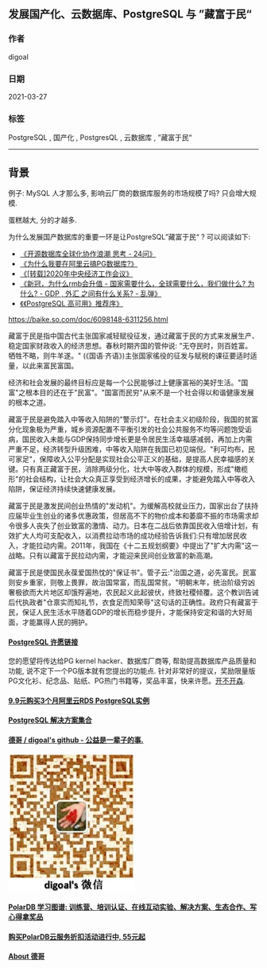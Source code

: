 ## 发展国产化、云数据库、PostgreSQL 与 ”藏富于民“   
    
### 作者    
digoal    
    
### 日期    
2021-03-27     
    
### 标签    
PostgreSQL , 国产化 , PostgresQL , 云数据库 , ”藏富于民“   
    
----    
    
## 背景    
例子: MySQL 人才那么多, 影响云厂商的数据库服务的市场规模了吗? 只会增大规模.    
  
蛋糕越大, 分的才越多.  
  
为什么发展国产数据库的重要一环是让PostgreSQL”藏富于民“ ? 可以阅读如下:      
  
- [《开源数据库全球化协作浪潮 思考 - 24问》](../202101/20210120_02.md)        
- [《为什么我要在阿里云搞PG数据库?》](../202103/20210319_04.md)    
- [《[转载]2020年中央经济工作会议》](../202012/20201230_01.md)    
- [《新冠，为什么rmb会升值 - 国家需要什么，全球需要什么，我们做什么? 为什么? - GDP , 外汇 之间有什么关系?  - 乱弹》](../202101/20210118_04.md)    
- [《《PostgreSQL 高可用》推荐序》](../202103/20210327_04.md)    
   
https://baike.so.com/doc/6098148-6311256.html  
  
藏富于民是指中国古代主张国家减轻赋役征发，通过藏富于民的方式来发展生产、稳定国家财政收入的经济思想。春秋时期齐国的管仲说: "无夺民时，则百姓富。牺牲不略，则牛羊遂。" (《国语·齐语》)主张国家徭役的征发与赋税的课征要适时适量，以此来富民富国。  
  
经济和社会发展的最终目标应是每一个公民能够过上健康富裕的美好生活。"国富"之根本目的还在于"民富"。"国富而民穷"从来不是一个社会得以和谐健康发展的根本之道。  
  
藏富于民是避免踏入中等收入陷阱的"警示灯"。在社会主义初级阶段，我国的贫富分化现象极为严重，城乡资源配置不平衡引发的社会公共服务不均等问题饱受诟病，国民收入未能与GDP保持同步增长更是令居民生活幸福感减弱，再加上内需严重不足，经济转型升级困难，中等收入陷阱在我国已初见端倪。"利可均布，民可家足"，保障收入公平分配是实现社会公平正义的基础，是提高人民幸福感的关键。只有真正藏富于民，消除两级分化，壮大中等收入群体的规模，形成"橄榄形"的社会结构，让社会大众真正享受到经济增长的成果，才能避免踏入中等收入陷阱，保证经济持续快速健康发展。  
  
藏富于民是激发民间创业热情的"发动机"。为缓解高校就业压力，国家出台了扶持应届毕业生创业的诸多优惠政策，但居高不下的物价成本和萎靡不振的市场需求却令很多人丧失了创业致富的激情、动力。日本在二战后依靠国民收入倍增计划，有效扩大人均可支配收入，以消费拉动市场的成功经验告诉我们:只有增加居民收入，才能拉动内需。2011年，我国在《十二五规划纲要》中提出了"扩大内需"这一战略。只有以藏富于民拉动内需，才能迎来民间创业致富的新高潮。  
  
藏富于民是使国民永葆爱国热忱的"保证书"。管子云:"治国之道，必先富民。民富则安乡重家，则敬上畏罪，故治国常富，而乱国常贫。"明朝末年，统治阶级穷凶奢极欲而大片地区却饿殍遍地，农民起义此起彼伏，终致社稷倾覆。这个教训告诫后代执政者"仓禀实而知礼节，衣食足而知荣辱"这句话的正确性。政府只有藏富于民，保证人民生活水平随着GDP的增长而稳步提升，才能保持安定和谐的大好局面，才能赢得人民的拥护。  
  
  
#### [PostgreSQL 许愿链接](https://github.com/digoal/blog/issues/76 "269ac3d1c492e938c0191101c7238216")
您的愿望将传达给PG kernel hacker、数据库厂商等, 帮助提高数据库产品质量和功能, 说不定下一个PG版本就有您提出的功能点. 针对非常好的提议，奖励限量版PG文化衫、纪念品、贴纸、PG热门书籍等，奖品丰富，快来许愿。[开不开森](https://github.com/digoal/blog/issues/76 "269ac3d1c492e938c0191101c7238216").  
  
  
#### [9.9元购买3个月阿里云RDS PostgreSQL实例](https://www.aliyun.com/database/postgresqlactivity "57258f76c37864c6e6d23383d05714ea")
  
  
#### [PostgreSQL 解决方案集合](https://yq.aliyun.com/topic/118 "40cff096e9ed7122c512b35d8561d9c8")
  
  
#### [德哥 / digoal's github - 公益是一辈子的事.](https://github.com/digoal/blog/blob/master/README.md "22709685feb7cab07d30f30387f0a9ae")
  
  
![digoal's wechat](../pic/digoal_weixin.jpg "f7ad92eeba24523fd47a6e1a0e691b59")
  
  
#### [PolarDB 学习图谱: 训练营、培训认证、在线互动实验、解决方案、生态合作、写心得拿奖品](https://www.aliyun.com/database/openpolardb/activity "8642f60e04ed0c814bf9cb9677976bd4")
  
  
#### [购买PolarDB云服务折扣活动进行中, 55元起](https://www.aliyun.com/activity/new/polardb-yunparter?userCode=bsb3t4al "e0495c413bedacabb75ff1e880be465a")
  
  
#### [About 德哥](https://github.com/digoal/blog/blob/master/me/readme.md "a37735981e7704886ffd590565582dd0")
  
